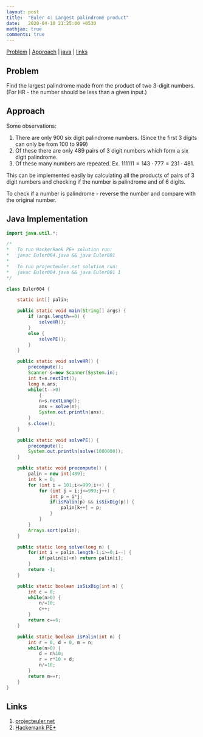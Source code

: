 ```yaml
---
layout: post
title:  "Euler 4: Largest palindrome product"
date:   2020-04-10 21:25:00 +0530
mathjax: true
comments: true
---
```


[Problem](#problem) | [Approach](#approach) | [java](#java-implementation) | [links](#links)

## Problem

Find the largest palindrome made from the product of two 3-digit numbers. (For HR - the number should be less than a given input.)

## Approach

Some observations:
1. There are only $900$ six digit palindrome numbers. (Since the first $3$ digits can only be from $100$ to $999$)
2. Of these there are only $489$ pairs of 3 digit numbers which form a six digit palindrome.
3. Of these many numbers are repeated. Ex. $111111 = 143 \cdot 777 = 231 \cdot 481$.

This can be implemented easily by calculating all the products of pairs of $3$ digit numbers and checking if the number is palindrome and of $6$ digits.

To check if a number is palindrome - reverse the number and compare with the original number.

## Java Implementation

```java
import java.util.*;

/*
*   To run HackerRank PE+ solution run:
*   javac Euler004.java && java Euler001
*
*   To run projecteuler.net solution run:
*   javac Euler004.java && java Euler001 1
*/

class Euler004 {

    static int[] palin;

    public static void main(String[] args) {
        if (args.length==0) {
            solveHR();
        }
        else {
            solvePE();
        }
    }

    public static void solveHR() {
        precompute();
        Scanner s=new Scanner(System.in);
        int t=s.nextInt();
        long n,ans;
        while(t-->0)
            {
            n=s.nextLong();
            ans = solve(n);
            System.out.println(ans);
        }
        s.close();
    }

    public static void solvePE() {
        precompute();
        System.out.println(solve(1000000));
    }

    public static void precompute() {
        palin = new int[489];
        int k = 0;
        for (int i = 101;i<=999;i++) {
            for (int j = i;j<=999;j++) {
                int p = i*j;
                if(isPalin(p) && isSixDig(p)) {
                    palin[k++] = p;
                }
            }
        }
        Arrays.sort(palin);
    }

    public static long solve(long n) {
        for(int i = palin.length-1;i>=0;i--) {
            if(palin[i]<n) return palin[i];
        }
        return -1;
    }

    public static boolean isSixDig(int n) {
        int c = 0;
        while(n>0) {
            n/=10;
            c++;
        }
        return c==6;
    }

    public static boolean isPalin(int n) {
        int r = 0, d = 0, m = n;
        while(n>0) {
            d = n%10;
            r = r*10 + d;
            n/=10;
        }
        return m==r;
    }
}
```

## Links
1. [projecteuler.net](https://projecteuler.net/problem=4)
2. [Hackerrank PE+](https://www.hackerrank.com/contests/projecteuler/challenges/euler004/problem)